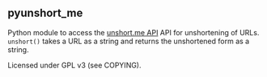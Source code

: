 ## pyunshort_me

Python module to access the [unshort.me API](http://unshort.me/api.html) API for unshortening of URLs. `unshort()` takes a URL as a string and returns the unshortened form as a string.

Licensed under GPL v3 (see COPYING).
